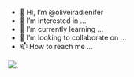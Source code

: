 - 👋 Hi, I’m @oliveiradienifer
- 👀 I’m interested in ...
- 🌱 I’m currently learning ...
- 💞️ I’m looking to collaborate on ...
- 📫 How to reach me ...

![](https://media.tenor.com/5Ktm4YpBRz8AAAAC/pernalonga-obrigado.gif).
